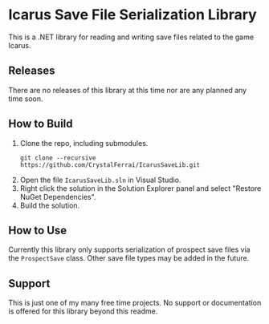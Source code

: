 # Icarus Save File Serialization Library

This is a .NET library for reading and writing save files related to the game Icarus.

## Releases

There are no releases of this library at this time nor are any planned any time soon.

## How to Build

1. Clone the repo, including submodules.
    ```
    git clone --recursive https://github.com/CrystalFerrai/IcarusSaveLib.git
    ```
2. Open the file `IcarusSaveLib.sln` in Visual Studio.
3. Right click the solution in the Solution Explorer panel and select "Restore NuGet Dependencies".
4. Build the solution.

## How to Use

Currently this library only supports serialization of prospect save files via the `ProspectSave` class. Other save file types may be added in the future.

## Support

This is just one of my many free time projects. No support or documentation is offered for this library beyond this readme.
